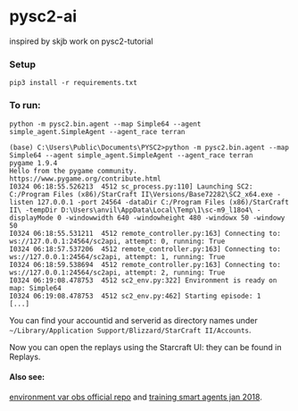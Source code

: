 # pysc2-ai
inspired by skjb work on pysc2-tutorial


### Setup

```
pip3 install -r requirements.txt
```
### To run:
```
python -m pysc2.bin.agent --map Simple64 --agent simple_agent.SimpleAgent --agent_race terran
```


```
(base) C:\Users\Public\Documents\PYSC2>python -m pysc2.bin.agent --map Simple64 --agent simple_agent.SimpleAgent --agent_race terran
pygame 1.9.4
Hello from the pygame community. https://www.pygame.org/contribute.html
I0324 06:18:55.526213  4512 sc_process.py:110] Launching SC2: C:/Program Files (x86)/StarCraft II\Versions/Base72282\SC2_x64.exe -listen 127.0.0.1 -port 24564 -dataDir C:/Program Files (x86)/StarCraft II\ -tempDir D:\Users\anvil\AppData\Local\Temp\1\sc-m9_l18o4\ -displayMode 0 -windowwidth 640 -windowheight 480 -windowx 50 -windowy 50
I0324 06:18:55.531211  4512 remote_controller.py:163] Connecting to: ws://127.0.0.1:24564/sc2api, attempt: 0, running: True
I0324 06:18:57.537206  4512 remote_controller.py:163] Connecting to: ws://127.0.0.1:24564/sc2api, attempt: 1, running: True
I0324 06:18:59.538694  4512 remote_controller.py:163] Connecting to: ws://127.0.0.1:24564/sc2api, attempt: 2, running: True
I0324 06:19:08.478753  4512 sc2_env.py:322] Environment is ready on map: Simple64
I0324 06:19:08.478753  4512 sc2_env.py:462] Starting episode: 1
[...]

```

You can find your accountid and serverid as directory names under ```~/Library/Application Support/Blizzard/StarCraft II/Accounts```.

Now you can open the replays using the Starcraft UI: they can be found in Replays.


#### Also see:
[environment var obs official repo](https://github.com/deepmind/pysc2/blob/master/docs/environment.md#minimap) and
[training smart agents jan 2018](http://chris-chris.ai/2017/11/06/pysc2-tutorial2/).
